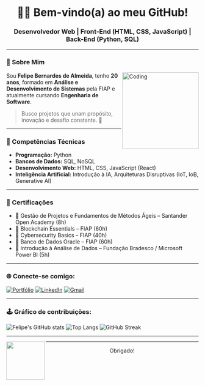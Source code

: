 <h1 align="center">👨‍💻 Bem-vindo(a) ao meu GitHub!</h1>
<h3 align="center">Desenvolvedor Web | Front-End (HTML, CSS, JavaScript) | Back-End (Python, SQL)</h3>

---

### 🌟 Sobre Mim

<img align="right" alt="Coding" width="200" src="https://media.giphy.com/media/qgQUggAC3Pfv687qPC/giphy.gif" />

Sou **Felipe Bernardes de Almeida**, tenho **20 anos**, formado em **Análise e Desenvolvimento de Sistemas** pela FIAP e atualmente cursando **Engenharia de Software**.


> Busco projetos que unam propósito, inovação e desafio constante. 🚀

---

### 🧠 Competências Técnicas

- **Programação:** Python  
- **Bancos de Dados:** SQL, NoSQL  
- **Desenvolvimento Web:** HTML, CSS, JavaScript (React)  
- **Inteligência Artificial:** Introdução à IA, Arquiteturas Disruptivas (IoT, IoB, Generative AI)

---

### 📜 Certificações

- 📌 Gestão de Projetos e Fundamentos de Métodos Ágeis – Santander Open Academy (8h)  
- 📌 Blockchain Essentials – FIAP (60h)  
- 📌 Cybersecurity Basics – FIAP (40h)  
- 📌 Banco de Dados Oracle – FIAP (60h)  
- 📌 Introdução à Análise de Dados – Fundação Bradesco / Microsoft Power BI (5h)

---

### 🌐 Conecte-se comigo:

[![Portfólio](https://img.shields.io/badge/Portfolio-000?style=for-the-badge&logo=vercel&logoColor=white)](https://bernas01.github.io/Portifolio/)
[![LinkedIn](https://img.shields.io/badge/LinkedIn-0077B5?style=for-the-badge&logo=linkedin&logoColor=white)](https://www.linkedin.com/in/felipe-bernardes-a7a257268/)
[![Gmail](https://img.shields.io/badge/Gmail-D14836?style=for-the-badge&logo=gmail&logoColor=white)](mailto:felipebalmeida0108@gmail.com)

---

### 🕹️ Gráfico de contribuições:
![Felipe's GitHub stats](https://github-readme-stats.vercel.app/api?username=Bernas01&show_icons=true&theme=tokyonight)
![Top Langs](https://github-readme-stats.vercel.app/api/top-langs/?username=Bernas01&layout=compact&theme=tokyonight)
![GitHub Streak](https://github-readme-streak-stats.herokuapp.com?user=Bernas01&theme=tokyonight)


---


<img src="https://media.tenor.com/3bTxZ6P4qK0AAAAC/naruto-running.gif" width="100" align="left"/>


---

<p align="center"> Obrigado! </p>
